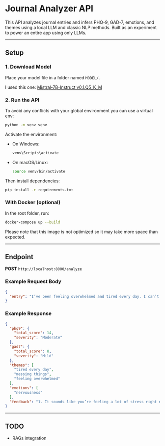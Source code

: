 # Journal Analyzer API

This API analyzes journal entries and infers PHQ-9, GAD-7, emotions, and themes using a local LLM and classic NLP methods. Built as an experiment to power an entire app using only LLMs.

---

## Setup

### 1. Download Model

Place your model file in a folder named `MODEL/`.

I used this one: [Mistral-7B-Instruct v0.1.Q5_K_M](https://huggingface.co/TheBloke/Mistral-7B-Instruct-v0.1-GGUF/blob/main/mistral-7b-instruct-v0.1.Q5_K_M.gguf)

### 2. Run the API

To avoid any conflicts with your global environment you can use a virtual env:

```bash
python -m venv venv
```

Activate the environment:

- On Windows:
  ```bash
  venv\Scripts\activate
  ```

- On macOS/Linux:
  ```bash
  source venv/bin/activate
  ```

Then install dependencies:

```bash
pip install -r requirements.txt
```

### With Docker (optional)

In the root folder, run:

```bash
docker-compose up --build
```

Please note that this image is not optimized so it may take more space than expected.

---

## Endpoint

**POST** `http://localhost:8000/analyze`

### Example Request Body

```json
{
  "entry": "I’ve been feeling overwhelmed and tired every day. I can’t focus, and I’m constantly worried about messing things up."
}
```

### Example Response

```json
{
  "phq9": {
    "total_score": 14,
    "severity": "Moderate"
  },
  "gad7": {
    "total_score": 8,
    "severity": "Mild"
  },
  "themes": [
    "tired every day",
    "messing things",
    "feeling overwhelmed"
  ],
  "emotions": [
    "nervousness"
  ],
  "feedback": "1. It sounds like you’re feeling a lot of stress right now. Can you tell me more about what’s been causing this?\n2. It’s understandable that you feel nervous with a score of 8 on the GAD-7. Nervousness is a common symptom of anxiety, and it can be helpful to identify triggers and develop coping strategies to manage it.\n3. It’s important to prioritize self-care during times of stress, such as getting enough sleep, eating well, and engaging in activities that bring you joy. This can help improve your overall well-being and reduce symptoms of anxiety and depression."
}
```

---

## TODO

- RAGs integration
